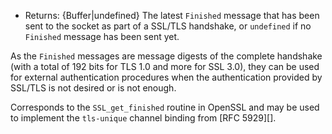<!-- YAML
added: v9.9.0
-->

* Returns: {Buffer|undefined} The latest `Finished` message that has been
sent to the socket as part of a SSL/TLS handshake, or `undefined` if
no `Finished` message has been sent yet.

As the `Finished` messages are message digests of the complete handshake
(with a total of 192 bits for TLS 1.0 and more for SSL 3.0), they can
be used for external authentication procedures when the authentication
provided by SSL/TLS is not desired or is not enough.

Corresponds to the `SSL_get_finished` routine in OpenSSL and may be used
to implement the `tls-unique` channel binding from [RFC 5929][].

